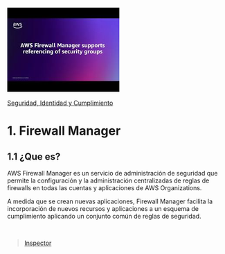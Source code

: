 ![Amazon Firewall Manager](../../00_assets/Seguridad,%20identidad%20y%20cumplimiento/firewallManager-logo.jpeg)

[Seguridad, Identidad y Cumplimiento](../../05-Seguridad_Identidad_y_Cumplimiento/)

# 1. Firewall Manager

## 1.1 ¿Que es?

AWS Firewall Manager es un servicio de administración de seguridad que permite la configuración y la administración centralizadas de reglas de firewalls en todas las cuentas y aplicaciones de AWS Organizations. 

A medida que se crean nuevas aplicaciones, Firewall Manager facilita la incorporación de nuevos recursos y aplicaciones a un esquema de cumplimiento aplicando un conjunto común de reglas de seguridad.


<br/>

> [Inspector](./shield.md)

<br/>